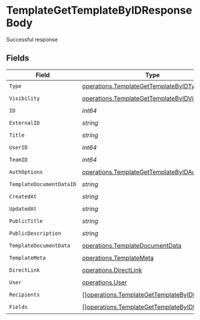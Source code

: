 # TemplateGetTemplateByIDResponseBody

Successful response


## Fields

| Field                                                                                                          | Type                                                                                                           | Required                                                                                                       | Description                                                                                                    |
| -------------------------------------------------------------------------------------------------------------- | -------------------------------------------------------------------------------------------------------------- | -------------------------------------------------------------------------------------------------------------- | -------------------------------------------------------------------------------------------------------------- |
| `Type`                                                                                                         | [operations.TemplateGetTemplateByIDType](../../models/operations/templategettemplatebyidtype.md)               | :heavy_check_mark:                                                                                             | N/A                                                                                                            |
| `Visibility`                                                                                                   | [operations.TemplateGetTemplateByIDVisibility](../../models/operations/templategettemplatebyidvisibility.md)   | :heavy_check_mark:                                                                                             | N/A                                                                                                            |
| `ID`                                                                                                           | *int64*                                                                                                        | :heavy_check_mark:                                                                                             | N/A                                                                                                            |
| `ExternalID`                                                                                                   | *string*                                                                                                       | :heavy_check_mark:                                                                                             | N/A                                                                                                            |
| `Title`                                                                                                        | *string*                                                                                                       | :heavy_check_mark:                                                                                             | N/A                                                                                                            |
| `UserID`                                                                                                       | *int64*                                                                                                        | :heavy_check_mark:                                                                                             | N/A                                                                                                            |
| `TeamID`                                                                                                       | *int64*                                                                                                        | :heavy_check_mark:                                                                                             | N/A                                                                                                            |
| `AuthOptions`                                                                                                  | [operations.TemplateGetTemplateByIDAuthOptions](../../models/operations/templategettemplatebyidauthoptions.md) | :heavy_check_mark:                                                                                             | N/A                                                                                                            |
| `TemplateDocumentDataID`                                                                                       | *string*                                                                                                       | :heavy_check_mark:                                                                                             | N/A                                                                                                            |
| `CreatedAt`                                                                                                    | *string*                                                                                                       | :heavy_check_mark:                                                                                             | N/A                                                                                                            |
| `UpdatedAt`                                                                                                    | *string*                                                                                                       | :heavy_check_mark:                                                                                             | N/A                                                                                                            |
| `PublicTitle`                                                                                                  | *string*                                                                                                       | :heavy_check_mark:                                                                                             | N/A                                                                                                            |
| `PublicDescription`                                                                                            | *string*                                                                                                       | :heavy_check_mark:                                                                                             | N/A                                                                                                            |
| `TemplateDocumentData`                                                                                         | [operations.TemplateDocumentData](../../models/operations/templatedocumentdata.md)                             | :heavy_check_mark:                                                                                             | N/A                                                                                                            |
| `TemplateMeta`                                                                                                 | [operations.TemplateMeta](../../models/operations/templatemeta.md)                                             | :heavy_check_mark:                                                                                             | N/A                                                                                                            |
| `DirectLink`                                                                                                   | [operations.DirectLink](../../models/operations/directlink.md)                                                 | :heavy_check_mark:                                                                                             | N/A                                                                                                            |
| `User`                                                                                                         | [operations.User](../../models/operations/user.md)                                                             | :heavy_check_mark:                                                                                             | N/A                                                                                                            |
| `Recipients`                                                                                                   | [][operations.TemplateGetTemplateByIDRecipients](../../models/operations/templategettemplatebyidrecipients.md) | :heavy_check_mark:                                                                                             | N/A                                                                                                            |
| `Fields`                                                                                                       | [][operations.TemplateGetTemplateByIDFields](../../models/operations/templategettemplatebyidfields.md)         | :heavy_check_mark:                                                                                             | N/A                                                                                                            |